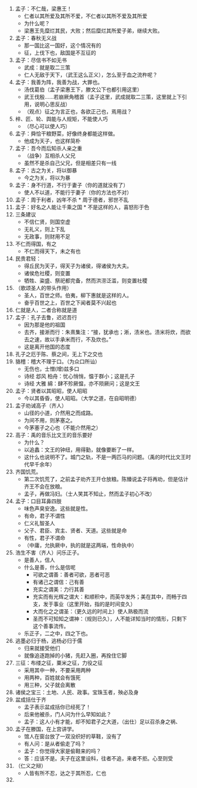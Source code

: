  1. 孟子：不仁哉，梁惠王！
    * 仁者以其所爱及其所不爱，不仁者以其所不爱及其所爱
    * 为什么呢？
    * 梁惠王先糜烂其民，大败；然后糜烂其所爱子弟，继续大败。
 2. 孟子：春秋无义战
    * 那一国比这一国好，这个情况有的
    * 征，上伐下也，敌国是不互征的
 3. 孟子：尽信书不如无书
    * 武成：就是取二三策
    * 仁人无敌于天下，（武王这么正义），怎么至于血之流杵呢？
 4. 孟子：我善为阵，我善为战，大罪也。
    * 汤伐葛伯（孟子梁惠王下，滕文公下也都引用这里）
    * 武王伐殷……若崩厥角稽首（孟子这里，武成就取二三策，这里就上下引用，说明心思反战）
    * （观点）征之为言正也，各欲正己也，焉用战？
 5. 梓、匠、轮、舆能与人规矩，不能使人巧
    * （尽心可以使人巧）
 6. 孟子：舜恰干粮野菜，好像终身都能这样做。
    * 他成为天子，也这样简朴
 7. 孟子：吾今而后知杀人亲之重
    * （战争）互相杀人父兄
    * 虽然不是杀自己父兄，但是相差只有一线
 8. 孟子：古之为关，将以御暴
    * 今之为关，将以为暴
 9. 孟子：身不行道，不行于妻子（你的道就没有了）
	* 使人不以道，不能行于妻子（你的方法也不对）
 10. 孟子：周于利者，凶年不杀
    * 周于德者，邪世不乱
 11. 孟子：好名之人能让千乘之国
	* 不是这样的人，喜怒形于色
12. 三条建议
    * 不信仁贤，则国空虚
    * 无礼义，则上下乱
    * 无政事，则财用不足
13. 不仁而得国，有之
	* 不仁而得天下，未之有也
14. 民贵君轻：
	* 得丘民为天子，得天子为诸侯，得诸侯为大夫。
	* 诸侯危社稷，则变置
	* 牺牲、粢盛、祭祀都完备，然而洪涝泛滥，则变置社稷
15. （歌颂圣人的带头作用）
	* 圣人，百世之师。伯夷，柳下惠就是这样的人。
	* 奋乎百世之上，百世之下闻者莫不兴起也
16. 仁就是人，二者合称就是道
17. 孟子：孔子去鲁，迟迟吾行
	* 因为那是他的祖国
	* 去齐，接淅而行：朱熹集注：“接，犹承也；淅，渍米也。渍米将炊，而欲去之速，故以手承米而行，不及炊也。”
	* 这是离开他国的态度
18. 孔子之厄于陈、蔡之间，无上下之交也
19. 貉稽：稽大不理于口。（为众口所讪）
	* 无伤也，士憎(增)兹多口
	* 诗经 邶风 柏舟：忧心悄悄，愠于群小；这是孔子
	* 诗经 大雅 綿：肆不殄厥愠，亦不陨厥问；这是文王
20. 孟子：贤者以其昭昭，使人昭昭
	* 今以其昏昏，使人昭昭。（大学之道，在自昭明德）
21. 孟子劝诫高子（齐人）
	* 山径的小道，介然用之而成路。
	* 为间不用，则茅塞之。
	* 今茅塞子之心也（不能介然用之）
22. 高子：禹的音乐比文王的音乐要好
	* 为什么？
	* 以追蠡：文王的钟纽，用得勤，就像要断了一样。
	* 这什么也说明不了。城门之轨，不是一两匹马的问题。（禹的时代比文王时代早千余年）
23. 齐国饥荒。
	* 第二次饥荒了，之前孟子劝齐王开仓放粮。陈臻说孟子将再劝，但是估计齐王不会在放粮。
	* 孟子，再做冯妇。（士人笑其不知止，然而孟子初心不改）
24. 孟子：口目耳鼻四肢
	* 味色声臭安逸。这些就是性。
	* 有命，君子不谓性
	* 仁义礼智圣人
	* 父子、君臣、宾主、贤者、天道。这些就是命
	* 有性，君子不谓命
	* （中庸，允执厥中，执的就是这两端，性命执中）
25. 浩生不害（齐人）问乐正子。
	* 是善人，信人
	* 什么是善，什么是信呢
		* 可欲之谓善：善者可欲，恶者可恶
		* 有诸己之谓信：己有善
		* 充实之谓美：力行其善
		* 充实而有光辉之谓大：和顺积中，而英华发外；美在其中，而畅于四支，发于事业（这里开始，指的是时间变久）
		* 大而化之之谓圣：（更久远的时间上）使人熟极而流
		* 圣而不可知知之谓神：（规则已久），人不能详知当时的情形，只剩下这个善事流传。
	* 乐正子，二之中，四之下也。
26. 逃墨必归于杨，逃杨必归于儒
	* 归来就接受他们
	* 就像追逐跑掉的小猪，先赶入圈，再拴住它脚
27. 三征：布缕之征，粟米之征，力役之征
	* 采用其中一种，不要采用两种
	* 用两种，百姓就会有饿死
	* 用三种，父子就会离散
28. 诸侯之宝三：土地、人民、政事。宝珠玉者，殃必及身
29. 盆成括仕于齐
	* 孟子表示盆成括你已经死了！
	* 后来他被杀，门人问为什么早知如此？
	* 孟子：这人小有才能，却不知君子之大道，（出仕）足以召杀身之祸、
30. 孟子在滕国，在上宫讲学。
	* 馆人在窗台放了一双没织好的草鞋，没有了
	* 有人问：是从者偷走了吗？
	* 孟子：你觉得大家是偷鞋来的吗？
	* 答：应该不是。夫子在这里设科，往者不追，来者不拒。心至则受
32. （仁义之辩）
	* 人皆有所不忍，达之于其所忍，仁也
33. 
